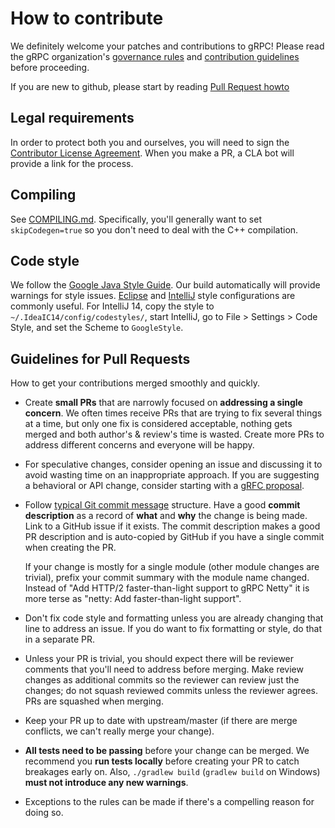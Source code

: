 # How to contribute

We definitely welcome your patches and contributions to gRPC! Please read the gRPC
organization's [governance rules](https://github.com/grpc/grpc-community/blob/master/governance.md)
and [contribution guidelines](https://github.com/grpc/grpc-community/blob/master/CONTRIBUTING.md) before proceeding.


If you are new to github, please start by reading [Pull Request howto](https://help.github.com/articles/about-pull-requests/)

## Legal requirements

In order to protect both you and ourselves, you will need to sign the
[Contributor License Agreement](https://easycla.lfx.linuxfoundation.org/). When
you make a PR, a CLA bot will provide a link for the process.

## Compiling

See [COMPILING.md](COMPILING.md). Specifically, you'll generally want to set
`skipCodegen=true` so you don't need to deal with the C++ compilation.

## Code style

We follow the [Google Java Style
Guide](https://google.github.io/styleguide/javaguide.html). Our
build automatically will provide warnings for style issues.
[Eclipse](https://raw.githubusercontent.com/google/styleguide/gh-pages/eclipse-java-google-style.xml)
and
[IntelliJ](https://raw.githubusercontent.com/google/styleguide/gh-pages/intellij-java-google-style.xml)
style configurations are commonly useful. For IntelliJ 14, copy the style to
`~/.IdeaIC14/config/codestyles/`, start IntelliJ, go to File > Settings > Code
Style, and set the Scheme to `GoogleStyle`.

## Guidelines for Pull Requests
How to get your contributions merged smoothly and quickly.
 
- Create **small PRs** that are narrowly focused on **addressing a single concern**. We often times receive PRs that are trying to fix several things at a time, but only one fix is considered acceptable, nothing gets merged and both author's & review's time is wasted. Create more PRs to address different concerns and everyone will be happy.
 
- For speculative changes, consider opening an issue and discussing it to avoid
  wasting time on an inappropriate approach. If you are suggesting a behavioral
  or API change, consider starting with a [gRFC
  proposal](https://github.com/grpc/proposal).

- Follow [typical Git commit message](https://cbea.ms/git-commit/#seven-rules)
  structure. Have a good **commit description** as a record of **what** and
  **why** the change is being made. Link to a GitHub issue if it exists. The
  commit description makes a good PR description and is auto-copied by GitHub if
  you have a single commit when creating the PR.

  If your change is mostly for a single module (other module changes are
  trivial), prefix your commit summary with the module name changed. Instead of
  "Add HTTP/2 faster-than-light support to gRPC Netty" it is more terse as
  "netty: Add faster-than-light support".

- Don't fix code style and formatting unless you are already changing that line
  to address an issue. If you do want to fix formatting or style, do that in a
  separate PR.

- Unless your PR is trivial, you should expect there will be reviewer comments
  that you'll need to address before merging. Make review changes as additional
  commits so the reviewer can review just the changes; do not squash reviewed
  commits unless the reviewer agrees. PRs are squashed when merging.

- Keep your PR up to date with upstream/master (if there are merge conflicts, we can't really merge your change).

- **All tests need to be passing** before your change can be merged. We recommend you **run tests locally** before creating your PR to catch breakages early on. Also, `./gradlew build` (`gradlew build` on Windows) **must not introduce any new warnings**.
 
- Exceptions to the rules can be made if there's a compelling reason for doing so.
